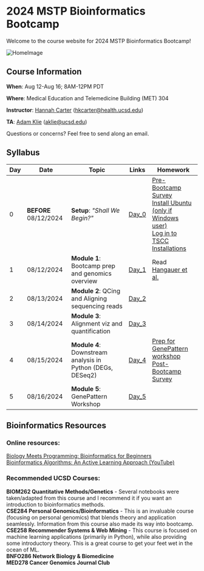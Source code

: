 # 2024 MSTP Bioinformatics Bootcamp
Welcome to the course website for 2024 MSTP Bioinformatics Bootcamp!<br />

![HomeImage](https://imgs.xkcd.com/comics/dna.png)

## Course Information

**When**: Aug 12-Aug 16; 8AM-12PM PDT

**Where**: Medical Education and Telemedicine Building (MET) 304

**Instructor**: [Hannah Carter](https://carterlab.info/) (hkcarter@health.ucsd.edu)

**TA**: [Adam Klie](.com/adamklie) (aklie@ucsd.edu)

Questions or concerns? Feel free to send along an email.

## Syllabus

| Day  | Date | Topic | Links | Homework |
| ------------- | ------------- |------------- |------------- |------------- |
| 0 | **BEFORE** 08/12/2024  | **Setup**: *"Shall We Begin?"*  | [Day_0](Day_0_Setup) | [Pre-Bootcamp Survey](https://forms.gle/f7Cezv812vdTRiyV7)<br />[Install Ubuntu (only if Windows user)](Day_0_Setup/1_LinuxOnWindows.md)<br />[Log in to TSCC](Day_0_Setup/2_TSCC.md)<br />[Installations](Day_0_Setup/3_Installations.md) |
| 1  | 08/12/2024  | **Module 1**: Bootcamp prep and genomics overview  | [Day_1](Day_1)  | Read [Hangauer et al.](https://www.ncbi.nlm.nih.gov/pmc/articles/PMC5933935/)| 
| 2  | 08/13/2024  | **Module 2**: QCing and Aligning sequencing reads | [Day_2](Day_2) |  |
| 3  | 08/14/2024  | **Module 3**: Alignment viz and quantification  | [Day_3](Day_3) |  |
| 4  | 08/15/2024  | **Module 4**: Downstream analysis in Python (DEGs, DESeq2)  | [Day_4](Day_4) | [Prep for GenePattern workshop](https://docs.google.com/document/d/1UOLoytKVHZ7vCDKL98Q1bTADlD2KB_FNC119wobVOcQ/edit)<br />[Post-Bootcamp Survey](https://forms.gle/D4fRmxTVy1KKpSZq5) |
| 5  | 08/16/2024  | **Module 5**: GenePattern Workshop  | [Day_5](Day_5)  |  |

## Bioinformatics Resources

### Online resources:
[Biology Meets Programming: Bioinformatics for Beginners](https://www.coursera.org/learn/bioinformatics)<br>
[Bioinformatics Algorithms: An Active Learning Approach (YouTube)](https://www.youtube.com/c/bioinfalgorithms/featured)<br>

### Recommended UCSD Courses:
**BIOM262 Quantitative Methods/Genetics** - Several notebooks were taken/adapted from this course and I recommend it if you want an introduction to bioinformatics methods.<br>
**CSE284 Personal Genomics/Bioinformatics** - This is an invaluable course (focusing on personal genomics) that blends theory and application seamlessly. Information from this course also made its way into bootcamp. <br>
**CSE258 Recommender Systems & Web Mining** - This course is focused on machine learning applications (primarily in Python), while also providing some introductory theory. This is a great course to get your feet wet in the ocean of ML.<br>
**BNFO286 Network Biology & Biomedicine**<br>
**MED278 Cancer Genomics Journal Club**<br>



